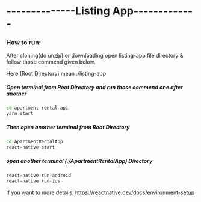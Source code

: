 #  --------------Listing App-------------

### How to run:
After cloning(do unzip) or downloading open listing-app file directory & follow those commend given below. 

Here (Root Directory) mean ./listing-app

##### Open terminal from Root Directory and run those commend one after another 
```sh
cd apartment-rental-api
yarn start
```

##### Then open another terminal from Root Directory
```sh
cd ApartmentRentalApp
react-native start
```
##### open another terminal (./ApartmentRentalApp) Directory
```sh
react-native run-android
react-native run-ios 
```

If you want to more details: https://reactnative.dev/docs/environment-setup
